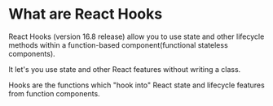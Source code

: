 # What are React Hooks

React Hooks (version 16.8 release) allow you to use state and other lifecycle methods within a function-based component(functional stateless components).

It let's you use state and other React features without writing a class.

Hooks are the functions which "hook into" React state and lifecycle features from function components.